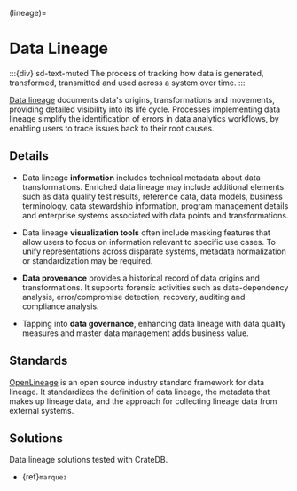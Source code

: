 (lineage)=
# Data Lineage

:::{div} sd-text-muted
The process of tracking how data is generated,
transformed, transmitted and used across a system over time.
:::

[Data lineage] documents data's origins, transformations and movements, providing
detailed visibility into its life cycle.
Processes implementing data lineage simplify the identification of errors
in data analytics workflows, by enabling users to trace issues back to their
root causes.

## Details
- Data lineage **information** includes technical metadata about data transformations.
  Enriched data lineage may include additional elements such as data quality test
  results, reference data, data models, business terminology, data stewardship
  information, program management details and enterprise systems associated with
  data points and transformations.

- Data lineage **visualization tools** often include masking features that allow users
  to focus on information relevant to specific use cases. To unify representations
  across disparate systems, metadata normalization or standardization may be required.

- **Data provenance** provides a historical record of data origins and
  transformations. It supports forensic activities such as data-dependency
  analysis, error/compromise detection, recovery, auditing and compliance
  analysis.

- Tapping into **data governance**, enhancing data lineage with data quality
  measures and master data management adds business value.

## Standards
[OpenLineage] is an open source industry standard framework for data lineage.
It standardizes the definition of data lineage, the metadata that makes up
lineage data, and the approach for collecting lineage data from external systems.


## Solutions
Data lineage solutions tested with CrateDB.

- {ref}`marquez`


[Data lineage]: https://en.wikipedia.org/wiki/Data_lineage
[OpenLineage]: https://openlineage.io/
